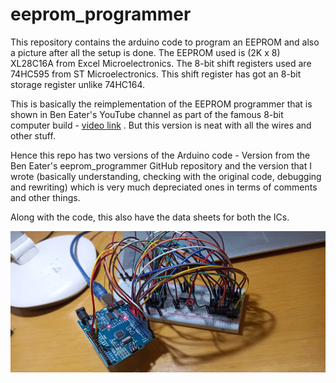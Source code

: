 # eeprom_programmer

This repository contains the arduino code to program an EEPROM and also a picture after all the setup is done. The EEPROM used is (2K x 8) XL28C16A from Excel Microelectronics. The 8-bit shift registers used are 74HC595 from ST Microelectronics. This shift register has got an 8-bit storage register unlike 74HC164. 

This is basically the reimplementation of the EEPROM programmer that is shown in Ben Eater's YouTube channel as part of the famous 8-bit computer build - [video link](https://www.youtube.com/watch?v=K88pgWhEb1M&t=807s) . But this version is neat with all the wires and other stuff.

Hence this repo has two versions of the Arduino code - Version from the Ben Eater's eeprom_programmer GitHub repository and the version that I wrote (basically understanding, checking with the original code, debugging and rewriting) which is very much depreciated ones in terms of comments and other things.

Along with the code, this also have the data sheets for both the ICs. 

![EEPROM Programmer with a lot of jumper wires](./eeprom_programmer.jpg)

